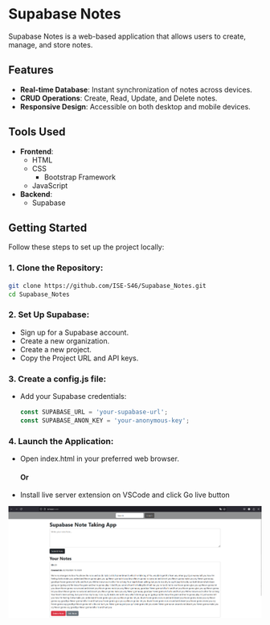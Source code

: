 # Supabase Notes
Supabase Notes is a web-based application that allows users to create, manage, and store notes.

## Features
- **Real-time Database**: Instant synchronization of notes across devices.
- **CRUD Operations**: Create, Read, Update, and Delete notes.
- **Responsive Design**: Accessible on both desktop and mobile devices.

## Tools Used

- **Frontend**:
  - HTML
  - CSS
    - Bootstrap Framework
  - JavaScript
- **Backend**:
  - Supabase

## Getting Started

Follow these steps to set up the project locally:

### 1. **Clone the Repository**:

   ```bash
   git clone https://github.com/ISE-S46/Supabase_Notes.git
   cd Supabase_Notes
   ```
### 2. **Set Up Supabase**:
- Sign up for a Supabase account.
- Create a new organization.
- Create a new project.
- Copy the Project URL and API keys.

### 3. **Create a config.js file**:
- Add your Supabase credentials:
    ```js
    const SUPABASE_URL = 'your-supabase-url';
    const SUPABASE_ANON_KEY = 'your-anonymous-key';
    ```
### 4. **Launch the Application**:
- Open index.html in your preferred web browser.
    #### Or
- Install live server extension on VSCode and click Go live button

![Notes](SupabaseNotes.png)
